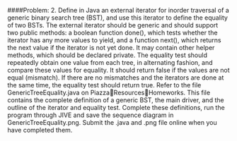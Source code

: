 ####Problem:
2. Define in Java an external iterator for inorder traversal of a generic binary search tree (BST),
and use this iterator to define the equality of two BSTs. 
The external iterator should be generic and should support two public methods: a boolean function 
done(), which tests whether the iterator has any more values to yield, and a function next(), which 
returns the next value if the iterator is not yet done. It may contain other helper methods, which 
should be declared private. 
The equality test should repeatedly obtain one value from each tree, in alternating fashion, and 
compare these values for equality. It should return false if the values are not equal (mismatch). If there 
are no mismatches and the iterators are done at the same time, the equality test should return true.
Refer to the file GenericTreeEquality.java on PiazzaResourcesHomeworks. This file contains the 
complete definition of a generic BST, the main driver, and the outline of the iterator and equality test. 
Complete these definitions, run the program through JIVE and save the sequence diagram in 
GenericTreeEquality.png. Submit the .java and .png file online when you have completed them.
